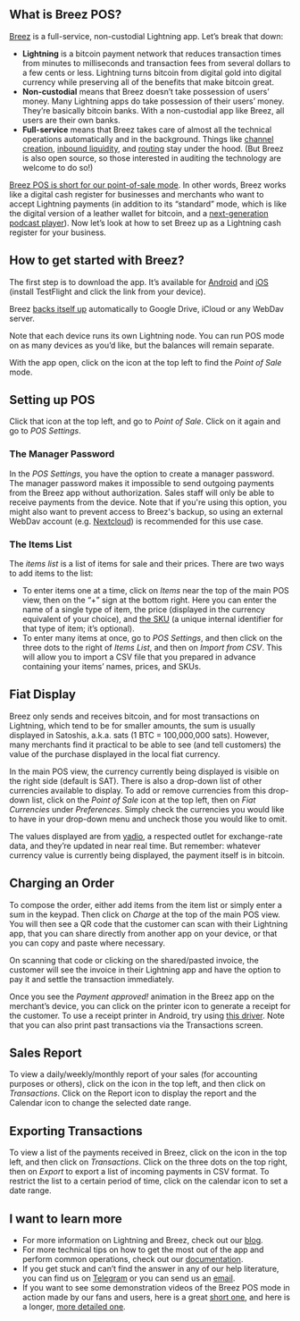## What is Breez POS?
[Breez](https://breez.technology/technology.html) is a full-service, non-custodial Lightning app. Let’s break that down:
* **Lightning** is a bitcoin payment network that reduces transaction times from minutes to milliseconds and transaction fees from several dollars to a few cents or less. Lightning turns bitcoin from digital gold into digital currency while preserving all of the benefits that make bitcoin great. 
* **Non-custodial** means that Breez doesn’t take possession of users’ money. Many Lightning apps do take possession of their users’ money. They’re basically bitcoin banks. With a non-custodial app like Breez, all users are their own banks.
* **Full-service** means that Breez takes care of almost all the technical operations automatically and in the background. Things like [channel creation](https://medium.com/breez-technology/the-breez-release-candidate-getting-lightning-ready-for-the-global-takeover-b5d1f9756229), [inbound liquidity](https://medium.com/breez-technology/lightning-economics-how-i-learned-to-stop-worrying-and-love-inbound-liquidity-511d05aa8b8b), and [routing](https://medium.com/breez-technology/lightning-network-routing-privacy-and-efficiency-in-a-positive-sum-game-b8e443f50247) stay under the hood. (But Breez is also open source, so those interested in auditing the technology are welcome to do so!)

[Breez POS is short for our point-of-sale mode](https://medium.com/breez-technology/breezs-point-of-sale-mode-a-new-tool-for-the-day-after-tomorrow-fb8c0ba660a5). In other words, Breez works like a digital cash register for businesses and merchants who want to accept Lightning payments (in addition to its “standard” mode, which is like the digital version of a leather wallet for bitcoin, and a [next-generation podcast player](https://medium.com/breez-technology/podcasts-on-breez-streaming-sats-for-streaming-ideas-d9361ae8a627)). 
Now let’s look at how to set Breez up as a Lightning cash register for your business.
## How to get started with Breez?
The first step is to download the app. It’s available for [Android](https://play.google.com/apps/testing/com.breez.client) and [iOS](https://testflight.apple.com/join/wPju2Du7) (install TestFlight and click the link from your device). 

Breez [backs itself up](Backup-FAQ.md) automatically to Google Drive, iCloud or any WebDav server.

Note that each device runs its own Lightning node. You can run POS mode on as many devices as you’d like, but the balances will remain separate.

With the app open, click on the icon at the top left to find the _Point of Sale_ mode.

## Setting up POS
Click that icon at the top left, and go to _Point of Sale_. Click on it again and go to _POS Settings_.
### The Manager Password
In the _POS Settings_, you have the option to create a manager password. The manager password makes it impossible to send outgoing payments from the Breez app without authorization. Sales staff will only be able to receive payments from the device. Note that if you're using this option, you might also want to prevent access to Breez's backup, so using an external WebDav account (e.g. [Nextcloud](https://nextcloud.com/signup)) is recommended for this use case.
### The Items List
The _items list_ is a list of items for sale and their prices. There are two ways to add items to the list:
* To enter items one at a time, click on _Items_ near the top of the main POS view, then on the “+” sign at the bottom right. Here you can enter the name of a single type of item, the price (displayed in the currency equivalent of your choice), and [the SKU](https://squareup.com/us/en/townsquare/stock-keeping-unit) (a unique internal identifier for that type of item; it’s optional).
* To enter many items at once, go to _POS Settings_, and then click on the three dots to the right of _Items List_, and then on _Import from CSV_. This will allow you to import a CSV file that you prepared in advance containing your items’ names, prices, and SKUs.
## Fiat Display	
Breez only sends and receives bitcoin, and for most transactions on Lightning, which tend to be for smaller amounts, the sum is usually displayed in Satoshis, a.k.a. sats (1 BTC = 100,000,000 sats). However, many merchants find it practical to be able to see (and tell customers) the value of the purchase displayed in the local fiat currency.

In the main POS view, the currency currently being displayed is visible on the right side (default is SAT). There is also a drop-down list of other currencies available to display. To add or remove currencies from this drop-down list, click on the _Point of Sale_ icon at the top left, then on _Fiat Currencies_ under _Preferences_. Simply check the currencies you would like to have in your drop-down menu and uncheck those you would like to omit.

The values displayed are from [yadio](https://yadio.io/), a respected outlet for exchange-rate data, and they’re updated in near real time. But remember: whatever currency value is currently being displayed, the payment itself is in bitcoin.
## Charging an Order
To compose the order, either add items from the item list or simply enter a sum in the keypad. Then click on _Charge_ at the top of the main POS view. You will then see a QR code that the customer can scan with their Lightning app, that you can share directly from another app on your device, or that you can copy and paste where necessary.

On scanning that code or clicking on the shared/pasted invoice, the customer will see the invoice in their Lightning app and have the option to pay it and settle the transaction immediately.

Once you see the _Payment approved!_ animation in the Breez app on the merchant’s device, you can click on the printer icon to generate a receipt for the customer. To use a receipt printer in Android, try using [this driver](https://play.google.com/store/apps/details?id=me.shadura.escposprint&hl=en&gl=US). Note that you can also print past transactions via the Transactions screen.

## Sales Report
To view a daily/weekly/monthly report of your sales (for accounting purposes or others), click on the icon in the top left, and then click on _Transactions_. Click on the Report icon to display the report and the Calendar icon to change the selected date range. 

## Exporting Transactions
To view a list of the payments received in Breez, click on the icon in the top left, and then click on _Transactions_. Click on the three dots on the top right, then on _Export_ to export a list of incoming payments in CSV format. To restrict the list to a certain period of time, click on the calendar icon to set a date range.
## I want to learn more
* For more information on Lightning and Breez, check out our [blog](https://medium.com/breez-technology). 
* For more technical tips on how to get the most out of the app and perform common operations, check out our [documentation](Introducing-Breez.md).
* If you get stuck and can’t find the answer in any of our help literature, you can find us on [Telegram](https://t.me/breez_lightning) or you can send us an [email](mailto:contact@breez.technology).
* If you want to see some demonstration videos of the Breez POS mode in action made by our fans and users, here is a great [short one](https://www.youtube.com/watch?v=0knlEAnFTs0), and here is a longer, [more detailed one](https://www.youtube.com/watch?v=TjdS3fTOZ04).
